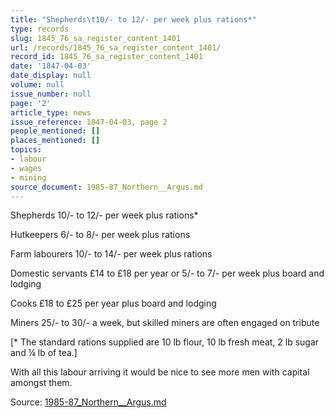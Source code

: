 ```yaml
---
title: "Shepherds\t10/- to 12/- per week plus rations*"
type: records
slug: 1845_76_sa_register_content_1401
url: /records/1845_76_sa_register_content_1401/
record_id: 1845_76_sa_register_content_1401
date: '1847-04-03'
date_display: null
volume: null
issue_number: null
page: '2'
article_type: news
issue_reference: 1847-04-03, page 2
people_mentioned: []
places_mentioned: []
topics:
- labour
- wages
- mining
source_document: 1985-87_Northern__Argus.md
---
```


Shepherds	10/- to 12/- per week plus rations*

Hutkeepers	6/- to 8/- per week plus rations

Farm labourers	10/- to 14/- per week plus rations

Domestic servants	£14 to £18 per year or 5/- to 7/- per week plus board and lodging

Cooks	£18 to £25 per year plus board and lodging

Miners	25/- to 30/- a week, but skilled miners are often engaged on tribute

[* The standard rations supplied are 10 lb flour, 10 lb fresh meat, 2 lb sugar and ¼ lb of tea.]

With all this labour arriving it would be nice to see more men with capital amongst them.

Source: [1985-87_Northern__Argus.md](/downloads/markdown/1985-87_Northern__Argus.md)
